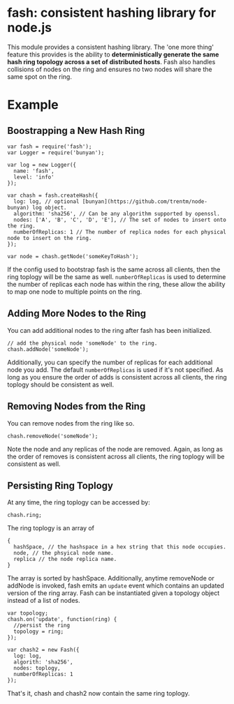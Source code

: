 # fash: consistent hashing library for node.js

This module provides a consistent hashing library. The 'one more thing' feature this provides is the ability to **deterministically generate the same hash ring topology across a set of distributed hosts**. Fash also handles collisions of nodes on the ring and ensures no two nodes will share the same spot on the ring.

# Example

## Boostrapping a New Hash Ring

    var fash = require('fash');
    var Logger = require('bunyan');

    var log = new Logger({
      name: 'fash',
      level: 'info'
    });

    var chash = fash.createHash({
      log: log, // optional [bunyan](https://github.com/trentm/node-bunyan) log object.
      algorithm: 'sha256', // Can be any algorithm supported by openssl.
      nodes: ['A', 'B', 'C', 'D', 'E'], // The set of nodes to insert onto the ring.
      numberOfReplicas: 1 // The number of replica nodes for each physical node to insert on the ring.
    });

    var node = chash.getNode('someKeyToHash');

If the config used to bootstrap fash is the same across all clients, then the ring toplogy will be the same as well. `numberOfReplicas` is used to determine the number of replicas each node has within the ring, these allow the ability to map one node to multiple points on the ring.

## Adding More Nodes to the Ring
You can add additional nodes to the ring after fash has been initialized.

    // add the physical node 'someNode' to the ring.
    chash.addNode('someNode');

Additionally, you can specify the number of replicas for each additional node you add. The default `numberOfReplicas` is used if it's not specified.  As long as you ensure the order of adds is consistent across all clients, the ring toplogy should be consistent as well.

## Removing Nodes from the Ring
You can remove nodes from the ring like so.

    chash.removeNode('someNode');

Note the node and any replicas of the node are removed. Again, as long as the order of removes is consistent across all clients, the ring toplogy will be consistent as well.

## Persisting Ring Toplogy

At any time, the ring toplogy can be accessed by:

    chash.ring;

The ring toplogy is an array of

    {
      hashSpace, // the hashspace in a hex string that this node occupies.
      node, // the phsyical node name.
      replica // the node replica name.
    }

The array is sorted by hashSpace. Additionally, anytime removeNode or addNode is invoked, fash emits an `update` event which contains an updated version of the ring array. Fash can be instantiated given a topology object instead of a list of nodes.

    var topology;
    chash.on('update', function(ring) {
      //persist the ring
      topology = ring;
    });

    var chash2 = new Fash({
      log: log,
      algorith: 'sha256',
      nodes: toplogy,
      numberOfReplicas: 1
    });

That's it, chash and chash2 now contain the same ring toplogy.
